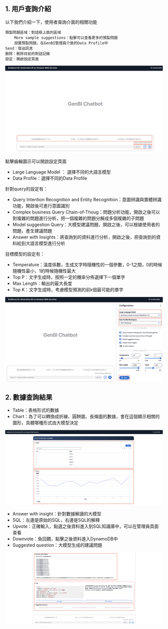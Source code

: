 ## 1. 用戶查詢介紹
以下我們介紹一下，使用者查詢介面的相關功能

    預製問題區域：對話框上面的區域
        More sample suggestions：點擊可以查看更多的預製問題
        設置預製問題，在GenBI管理員介面的Data Profile中
    Send：發送訊息
    删除：刪除目前的對話記錄
    設定：開啟設定頁面
    
![image](User_2.png)

點擊齒輪圖示可以開啟設定頁面

+ Large Language Model ： 選擇不同的大語言模型
+ Data Profile：選擇不同的Data Profile

針對query的設定有：

+ Query Intention Recognition and Entity Recognition：意圖辨識與實體辨識功能，開啟後可進行意圖識別
+ Complex business Query Chain-of-Thoug：問題分析功能，開啟之後可以對複雜的問題進行分析，把一個複雜的問題分解成多個複雜的子問題
+ Model suggestion Query：大模型建議問題，開啟之後，可以根據使用者的問題，產生建議問題
+ Answer with Insights：將查詢到的資料進行分析，開啟之後，把查詢到的資料給到大語言模型進行分析

目標模型的設定有：

+ Temperature：溫度係數，生成文字時隨機性的一個參數，0-1之間，0的時候隨機性最小，1的時候隨機性最大
+ Top P：文字生成時，按照一定的機率分佈選擇下一個單字
+ Max Length：輸出的最大長度
+ Top K：文字生成時，考慮模型預測的前k個最可能的單字

![image](User_3.png)

## 2. 數據查詢結果
+ Table：表格形式的數據
+ Chart：為了可以轉換成折線、圓餅圖、長條圖的數據，會在這個顯示相關的圖形，具體哪種形式由大模型決定

![image](User_4.png)


+ Answer with insight：針對數據解讀的大模型
+ SQL：左邊是原始的SQL，右邊是SQL的解釋
+ Upvote：正確輸入，點選之後資料進入到SQL知識庫中，可以在管理員頁面查看
+ Downvote：負回饋，點擊之後資料進入DynamoDB中
+ Suggested question：大模型生成的建議問題

![image](User_5.png)


